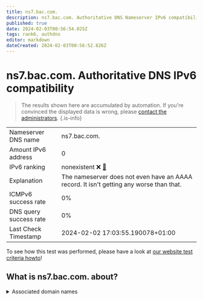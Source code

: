 ```yaml
---
title: ns7.bac.com.
description: ns7.bac.com. Authoritative DNS Nameserver IPv6 compatibility
published: true
date: 2024-02-03T00:56:54.025Z
tags: rank6, authdns
editor: markdown
dateCreated: 2024-02-03T00:56:52.826Z
---
```


# ns7.bac.com. Authoritative DNS IPv6 compatibility

> The results shown here are accumulated by automation. If you're convinced the displayed data is wrong, please [contact the administrators](/howto/chat). 
{.is-info}




|   |   |
| - | - |
| Nameserver DNS name | ns7.bac.com.
| Amount IPv6 address | 0
| IPv6 ranking | nonexistent :x: [🔗](/howto/ranking) |
| Explanation | The nameserver does not even have an AAAA record. It isn't getting any worse than that. |
| ICMPv6 success rate | 0%|
| DNS query success rate | 0% |
| Last Check Timestamp | 2024-02-02 17:03:55.190078+01:00 |

To see how this test was performed, please have a look at [our website test criteria howto](/howto/testcriteria/authdns)!


## What is ns7.bac.com. about?






<details>
<summary>Associated domain names</summary>

www.bankofamerica.com

</details>
